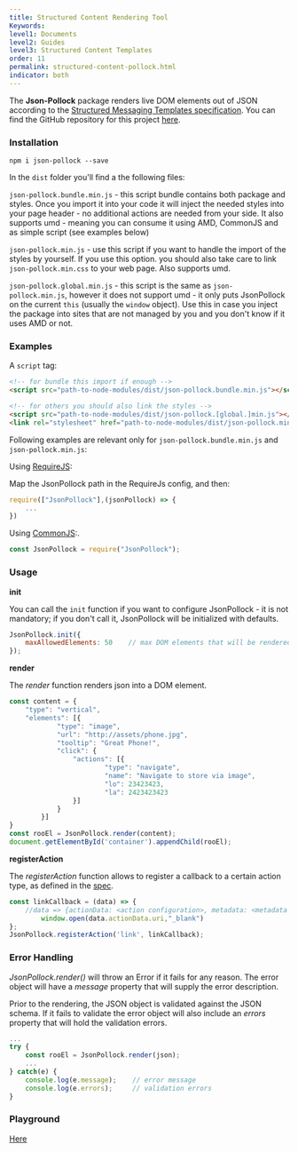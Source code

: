 ```yaml
---
title: Structured Content Rendering Tool
Keywords:
level1: Documents
level2: Guides
level3: Structured Content Templates
order: 11
permalink: structured-content-pollock.html
indicator: both
---
```


The **Json-Pollock** package renders live DOM elements out of JSON according to the [Structured Messaging Templates specification](https://developers.liveperson.com/structured-content-templates.html). You can find the GitHub repository for this project [here](https://github.com/LivePersonInc/json-pollock).

### Installation

```
npm i json-pollock --save
```

In the `dist` folder you'll find a the following files:

`json-pollock.bundle.min.js`  - this script bundle contains both package and styles. Once you import it into your code it will inject the needed styles into your page header - no additional actions are needed from your side. It also supports umd - meaning you can consume it using AMD, CommonJS and as simple script (see examples below)

`json-pollock.min.js` - use this script if you want to handle the import of the styles by yourself. If you use this option. you should also take care to link `json-pollock.min.css` to your web page. Also supports umd.

`json-pollock.global.min.js` - this script is the same as `json-pollock.min.js`, however it does not support umd - it only puts JsonPollock on the current `this` (usually the `window` object). Use this in case you inject the package into sites that are not managed by you and you don't know if it uses AMD or not.

### Examples

A `script` tag:

```html
<!-- for bundle this import if enough -->
<script src="path-to-node-modules/dist/json-pollock.bundle.min.js"></script>

<!-- for others you should also link the styles -->
<script src="path-to-node-modules/dist/json-pollock.[global.]min.js"></script>
<link rel="stylesheet" href="path-to-node-modules/dist/json-pollock.min.css">
```

Following examples are relevant only for `json-pollock.bundle.min.js` and `json-pollock.min.js`:

Using [RequireJS](http://requirejs.org/):

Map the JsonPollock path in the RequireJs config, and then:

```js
require(["JsonPollock"],(jsonPollock) => {
    ...
})
```

Using [CommonJS](http://requirejs.org/docs/commonjs.html):.

```js
const JsonPollock = require("JsonPollock");
```

### Usage

**init**

You can call the `init` function if you want to configure JsonPollock - it is not mandatory; if you don't call it, JsonPollock will be initialized with defaults.

```js
JsonPollock.init({
	maxAllowedElements: 50    // max DOM elements that will be rendered, other elements will be ignored, default is 50.
});
```

**render**

The *render* function renders json into a DOM element.

```js
const content = {
	"type": "vertical",
	"elements": [{
        	"type": "image",
        	"url": "http://assets/phone.jpg",
        	"tooltip": "Great Phone!",
        	"click": {
          		"actions": [{
            			"type": "navigate",
            			"name": "Navigate to store via image",
            			"lo": 23423423,
            			"la": 2423423423
          		}]
        	}
      	}]
}
const rooEl = JsonPollock.render(content);
document.getElementById('container').appendChild(rooEl);
```

**registerAction**

The *registerAction* function allows to register a callback to a certain action type, as defined in the [spec](https://developers.liveperson.com/structured-content-templates.html).

```js
const linkCallback = (data) => {
	//data => {actionData: <action configuration>, metadata: <metadata configuration, if given>}
    	window.open(data.actionData.uri,"_blank")
};
JsonPollock.registerAction('link', linkCallback);
```

### Error Handling

*JsonPollock.render()* will throw an Error if it fails for any reason. The error object will have a *message* property that will supply the error description.

Prior to the rendering, the JSON object is validated against the JSON schema. If it fails to validate the error object will also include an *errors* property that will hold the validation errors.

```js
...
try {
    const rooEl = JsonPollock.render(json);
    ...
} catch(e) {
	console.log(e.message);    // error message
	console.log(e.errors);     // validation errors
}
```

### Playground

[Here](https://livepersoninc.github.io/json-pollock/editor/)
